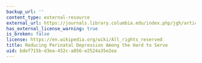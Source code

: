 ```yaml
---
backup_url: ''
content_type: external-resource
external_url: https://journals.library.columbia.edu/index.php/jgh/article/view/4887/3078
has_external_license_warning: true
is_broken: false
license: https://en.wikipedia.org/wiki/All_rights_reserved
title: Reducing Perinatal Depression Among the Hard to Serve
uid: bdef715b-d3ea-452c-a056-e2524a35e2ea
---
```

